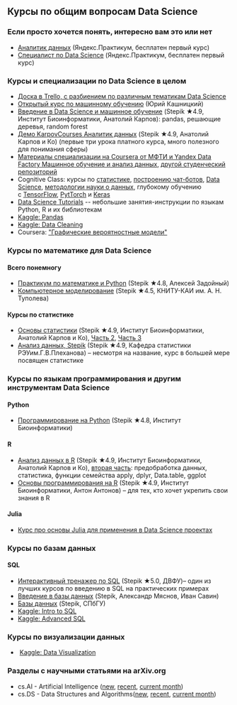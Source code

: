 ## Курсы по общим вопросам Data Science

### Если просто хочется понять, интересно вам это или нет
- [Аналитик данных](https://praktikum.yandex.ru/data-analyst) (Яндекс.Практикум, бесплатен первый курс)
- [Специалист по Data Science](https://praktikum.yandex.ru/data-scientist) (Яндекс.Практикум, бесплатен первый курс)

### Курсы и специализации по Data Science в целом
- [Доска в Trello, с разбиением по различным тематикам Data Science](https://trello.com/b/rbpEfMld/data-science)
- [Открытый курс по машинному обучению](https://www.youtube.com/playlist?list=PLVlY_7IJCMJdgcCtQfzj5j8OVB_Y0GJCl) (Юрий Кашницкий)
- [Введение в Data Science и машинное обучение](https://stepik.org/course/4852) (Stepik ★4.9, Институт Биоинформатики, Анатолий Карпов): pandas, решающие деревья, random forest
- [Демо KarpovCourses Аналитик данных](https://stepik.org/course/74457) (Stepik ★4.9, Анатолий Карпов и Ко) (первые три урока платного курса, много полезного для понимания сферы)
- [Материалы специализации на Coursera от МФТИ и Yandex Data Factory Машинное обучение и анализ данных](https://github.com/demidovakatya/mashinnoye-obucheniye/), [другой студенческий репозиторий](https://github.com/Coursera-machine-learning-data-analysis/course-materials)
- Cognitive Class: курсы по [статистике](https://www.youtube.com/watch?v=7rKQBKQOIQw&list=PL-XeOa5hMEYxprJm93wFRM49E5V0ffsfY), [построению чат-ботов](https://www.youtube.com/watch?v=6_l9Zxt4UL4&list=PL-XeOa5hMEYwOlGWMx-uVUpcKeJRggiv5), [Data Science](https://www.youtube.com/watch?v=z1kPKBdYks4&list=PL-XeOa5hMEYz5U0wAu1EvOuG-ndOEoaQr), [методологии науки о данных](https://www.youtube.com/watch?v=gE6Ya-8OB78&list=PL-XeOa5hMEYzF11WYSfDnaiSJIFY5zttH), глубокому обучению с [TensorFlow](https://www.youtube.com/watch?v=MrijcdNl_U4&list=PL-XeOa5hMEYxNzHM7YLRjIwE1k3VQpqEh), [PytTorch](https://www.youtube.com/watch?v=AIVtAiK7Thc&list=PL-XeOa5hMEYw3O0nbqiPagDnWaMSvd-Y0) и [Keras](https://www.youtube.com/watch?v=X1NkMZ5euFw&list=PL-XeOa5hMEYzE-0Om7as8e5dJmSTAS2tm)
-  [Data Science Tutorials](https://www.youtube.com/channel/UCk5tiFqPvdjsl7yT4mmokmg/playlists) -- небольшие занятия-инструкции по языкам Python, R и их библиотекам
- [Kaggle: Pandas](https://www.kaggle.com/learn/pandas)
- [Kaggle: Data Cleaning](https://www.kaggle.com/learn/data-cleaning)
- Coursera: ["Графические вероятностные модели"](https://www.coursera.org/specializations/probabilistic-graphical-models)

### Курсы по математике для Data Science

#### Всего понемногу
- [Практикум по математике и Python](https://stepik.org/3356) (Stepik ★4.8, Алексей Задойный)
- [Компьютерное моделирование](https://stepik.org/61480) (Stepik ★4.5, КНИТУ-КАИ им. А. Н. Туполева)

#### Курсы по статистике
- [Основы статистики](https://stepik.org/76) (Stepik ★4.9, Институт Биоинформатики, Анатолий Карпов и Ко), [Часть 2](https://stepik.org/course/524), [Часть 3](https://stepik.org/course/2152)
- [Анализ данных, Stepik](https://stepik.org/57623) (Stepik ★4.9, Кафедра статистики РЭУим.Г.В.Плеханова) – несмотря на название, курс в большей мере посвящен статистике

### Курсы по языкам программирования и другим инструментам Data Science
#### Python
- [Программирование на Python](https://stepik.org/67) (Stepik ★4.8, Институт Биоинформатики)

#### R
- [Анализ данных в R](https://stepik.org/129) (Stepik ★4.9, Институт Биоинформатики, Анатолий Карпов и Ко), [вторая часть](https://stepik.org/course/724/): предобработка данных, статистика, функции семейства apply, dplyr, Data.table, ggplot
- [Основы программирования на R](https://stepik.org/497) (Stepik ★4.9, Институт Биоинформатики, Антон Антонов) – для тех, кто хочет укрепить свои знания в R

#### Julia
- [Курс про основы Julia для применения в Data Science проектах](https://github.com/JuliaEvangelists/Julia-in-DS)

### Курсы по базам данных
#### SQL
- [Интерактивный тренажер по SQL](https://stepik.org/course/63054) (Stepik ★5.0, ДВФУ)– один из лучших курсов по введению в SQL на практических примерах
- [Введение в базы данных](https://stepik.org/551) (Stepik, Александр Мяснов, Иван Савин)
- [Базы данных](https://stepik.org/2614) (Stepik, СПбГУ)
- [Kaggle: Intro to SQL](https://www.kaggle.com/learn/intro-to-sql)
- [Kaggle: Advanced SQL](https://www.kaggle.com/learn/advanced-sql)

### Курсы по визуализации данных
-  [Kaggle: Data Visualization](https://www.kaggle.com/learn/data-visualization)

### Разделы с научными статьями на arXiv.org
- cs.AI - Artificial Intelligence ([new](https://arxiv.org/list/cs.AI/new), [recent](https://arxiv.org/list/cs.AI/recent), [current month](https://arxiv.org/list/cs.AI/current))
- cs.DS - Data Structures and Algorithms([new](https://arxiv.org/list/cs.DS/new), [recent](https://arxiv.org/list/cs.DS/recent), [current month](https://arxiv.org/list/cs.DS/current))